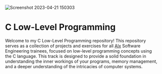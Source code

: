 ![Screenshot 2023-04-21 150303](https://user-images.githubusercontent.com/107848793/233621598-d99b0bc7-4d85-4c39-ad33-2ac9a3cfe01d.png)  
# C Low-Level Programming  
Welcome to my C Low-Level Programming repository! This repository serves as a collection of projects and exercises for all [Alx](https://www.alxafrica.com/) Software Engineering trainees, focused on low-level programming concepts using the C language. This track is designed to provide a solid foundation in understanding the inner workings of your programs, memory management, and a deeper understanding of the intricacies of computer systems.

